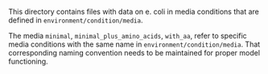 This directory contains files with data on e. coli in media conditions that are defined in ```environment/condition/media```. 
  
The media ```minimal```, ```minimal_plus_amino_acids```, ```with_aa```, refer to specific media conditions with the same name in ```environment/condition/media```. That corresponding naming convention needs to be maintained for proper model functioning.  